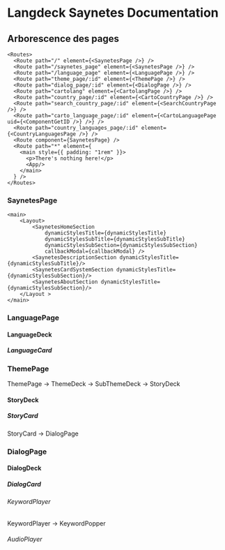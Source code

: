 # Langdeck Saynetes Documentation
## Arborescence des pages
```
<Routes>
  <Route path="/" element={<SaynetesPage />} />
  <Route path="/saynetes_page" element={<SaynetesPage />} />
  <Route path="/language_page" element={<LanguagePage />} />
  <Route path="theme_page/:id" element={<ThemePage />} />
  <Route path="dialog_page/:id" element={<DialogPage />} />
  <Route path="cartolang" element={<CartolangPage />} />
  <Route path="country_page/:id" element={<CartoCountryPage />} />
  <Route path="search_country_page/:id" element={<SearchCountryPage />} />
  <Route path="carto_language_page/:id" element={<CartoLanguagePage uid={<ComponentGetID />} />} />
  <Route path="country_languages_page/:id" element={<CountryLanguagesPage />} />
  <Route component={SaynetesPage} />
  <Route path="*" element={
    <main style={{ padding: "1rem" }}>
      <p>There's nothing here!</p>
      <App/>
    </main>
  } />
</Routes>
```

### SaynetesPage

```
<main>
    <Layout>
        <SaynetesHomeSection
            dynamicStylesTitle={dynamicStylesTitle}
            dynamicStylesSubTitle={dynamicStylesSubTitle}
            dynamicStylesSubSection={dynamicStylesSubSection}
            callbackModal={callbackModal} />
        <SaynetesDescriptionSection dynamicStylesTitle={dynamicStylesSubTitle}/>
        <SaynetesCardSystemSection dynamicStylesTitle={dynamicStylesSubSection}/>
        <SaynetesAboutSection dynamicStylesTitle={dynamicStylesSubSection}/>
    </Layout >
</main>
```

### LanguagePage
#### LanguageDeck
##### LanguageCard
### ThemePage
ThemePage -> ThemeDeck -> SubThemeDeck -> StoryDeck
#### StoryDeck
##### StoryCard
StoryCard -> DialogPage
### DialogPage
#### DialogDeck
##### DialogCard
###### KeywordPlayer
KeywordPlayer -> KeywordPopper
###### AudioPlayer





